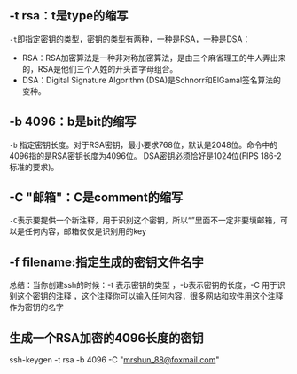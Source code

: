 ## -t rsa：t是type的缩写

`-t`即指定密钥的类型，密钥的类型有两种，一种是RSA，一种是DSA：
* RSA：RSA加密算法是一种非对称加密算法，是由三个麻省理工的牛人弄出来的，RSA是他们三个人姓的开头首字母组合。
* DSA：Digital Signature Algorithm (DSA)是Schnorr和ElGamal签名算法的变种。

## -b 4096：b是bit的缩写

`-b` 指定密钥长度。对于RSA密钥，最小要求768位，默认是2048位。命令中的4096指的是RSA密钥长度为4096位。
DSA密钥必须恰好是1024位(FIPS 186-2 标准的要求)。

## -C "邮箱"：C是comment的缩写

`-C`表示要提供一个新注释，用于识别这个密钥，所以“”里面不一定非要填邮箱，可以是任何内容，邮箱仅仅是识别用的key

## -f filename:指定生成的密钥文件名字

总结：当你创建ssh的时候：-t 表示密钥的类型 ，-b表示密钥的长度，-C 用于识别这个密钥的注释 ，这个注释你可以输入任何内容，很多网站和软件用这个注释作为密钥的名字

## 生成一个RSA加密的4096长度的密钥

ssh-keygen -t rsa -b 4096 -C "mrshun_88@foxmail.com"